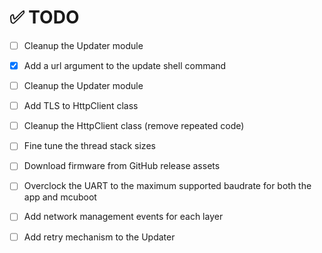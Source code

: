 # ✅ TODO

- [ ] Cleanup the Updater module

- [x] Add a url argument to the update shell command

- [ ] Cleanup the Updater module

- [ ] Add TLS to HttpClient class

- [ ] Cleanup the HttpClient class (remove repeated code)

- [ ] Fine tune the thread stack sizes

- [ ] Download firmware from GitHub release assets

- [ ] Overclock the UART to the maximum supported baudrate for both the app and mcuboot

- [ ] Add network management events for each layer

- [ ] Add retry mechanism to the Updater
